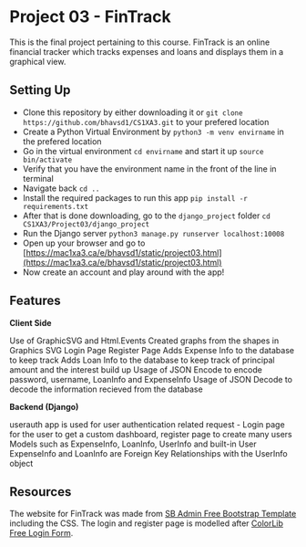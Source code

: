 # Project 03 - FinTrack
This is the final project pertaining to this course. FinTrack is an online financial tracker which tracks expenses and loans and displays them in a graphical view.

## Setting Up

* Clone this repository by either downloading it or `git clone https://github.com/bhavsd1/CS1XA3.git` to your prefered location 
* Create a Python Virtual Environment by `python3 -m venv envirname` in the prefered location 
* Go in the virtual environment `cd envirname` and start it up `source bin/activate` 
* Verify that you have the environment name in the front of the line in terminal 
* Navigate back `cd ..` 
* Install the required packages to run this app `pip install -r requirements.txt` 
* After that is done downloading, go to the `django_project` folder `cd CS1XA3/Project03/django_project` 
* Run the Django server `python3 manage.py runserver localhost:10008` 
* Open up your browser and go to [https://mac1xa3.ca/e/bhavsd1/static/project03.html](https://mac1xa3.ca/e/bhavsd1/static/project03.html)
* Now create an account and play around with the app!


## Features

**Client Side**

Use of GraphicSVG and Html.Events
Created graphs from the shapes in Graphics SVG
Login Page
Register Page 
Adds Expense Info to the database to keep track 
Adds Loan Info to the database to keep track of principal amount and the interest build up
Usage of JSON Encode to encode password, username, LoanInfo and ExpenseInfo
Usage of JSON Decode to decode the information recieved from the database

**Backend (Django)**

userauth app is used for user authentication related request - Login page for the user to get a custom dashboard, register page to create many users
Models such as ExpenseInfo, LoanInfo, UserInfo and built-in User
ExpenseInfo and LoanInfo are Foreign Key Relationships with the UserInfo object



## Resources
The website for FinTrack was made from [SB Admin Free Bootstrap Template](https://startbootstrap.com/templates/sb-admin/) including the CSS.
The login and register page is modelled after [ColorLib Free Login Form](https://colorlib.com/wp/template/login-form-v2/).




